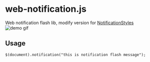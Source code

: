 # web-notification.js
Web notification flash lib, modify version for [NotificationStyles](https://github.com/codrops/NotificationStyles)  
![demo gif](./demo.gif)
## Usage
```
$(document).notification("this is notification flash message");
```
